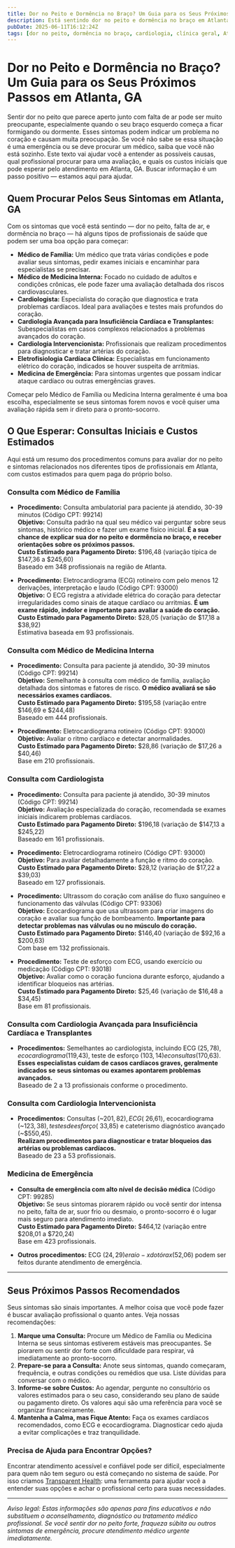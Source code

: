 ```yaml
---
title: Dor no Peito e Dormência no Braço? Um Guia para os Seus Próximos Passos em Atlanta, GA  
description: Está sentindo dor no peito e dormência no braço em Atlanta? Saiba quem procurar, quais exames esperar e os custos estimados para avançar com confiança.  
pubDate: 2025-06-11T16:12:24Z  
tags: [dor no peito, dormência no braço, cardiologia, clínica geral, Atlanta, custos de saúde, eletrocardiograma]  
---
```


# Dor no Peito e Dormência no Braço? Um Guia para os Seus Próximos Passos em Atlanta, GA

Sentir dor no peito que parece aperto junto com falta de ar pode ser muito preocupante, especialmente quando o seu braço esquerdo começa a ficar formigando ou dormente. Esses sintomas podem indicar um problema no coração e causam muita preocupação. Se você não sabe se essa situação é uma emergência ou se deve procurar um médico, saiba que você não está sozinho. Este texto vai ajudar você a entender as possíveis causas, qual profissional procurar para uma avaliação, e quais os custos iniciais que pode esperar pelo atendimento em Atlanta, GA. Buscar informação é um passo positivo — estamos aqui para ajudar.

## Quem Procurar Pelos Seus Sintomas em Atlanta, GA

Com os sintomas que você está sentindo — dor no peito, falta de ar, e dormência no braço — há alguns tipos de profissionais de saúde que podem ser uma boa opção para começar:

- **Médico de Família:** Um médico que trata várias condições e pode avaliar seus sintomas, pedir exames iniciais e encaminhar para especialistas se precisar.  
- **Médico de Medicina Interna:** Focado no cuidado de adultos e condições crônicas, ele pode fazer uma avaliação detalhada dos riscos cardiovasculares.  
- **Cardiologista:** Especialista do coração que diagnostica e trata problemas cardíacos. Ideal para avaliações e testes mais profundos do coração.  
- **Cardiologia Avançada para Insuficiência Cardíaca e Transplantes:** Subespecialistas em casos complexos relacionados a problemas avançados do coração.  
- **Cardiologia Intervencionista:** Profissionais que realizam procedimentos para diagnosticar e tratar artérias do coração.  
- **Eletrofisiologia Cardíaca Clínica:** Especialistas em funcionamento elétrico do coração, indicados se houver suspeita de arritmias.  
- **Medicina de Emergência:** Para sintomas urgentes que possam indicar ataque cardíaco ou outras emergências graves.  

Começar pelo Médico de Família ou Medicina Interna geralmente é uma boa escolha, especialmente se seus sintomas forem novos e você quiser uma avaliação rápida sem ir direto para o pronto-socorro.

## O Que Esperar: Consultas Iniciais e Custos Estimados

Aqui está um resumo dos procedimentos comuns para avaliar dor no peito e sintomas relacionados nos diferentes tipos de profissionais em Atlanta, com custos estimados para quem paga do próprio bolso.

### Consulta com Médico de Família

- **Procedimento:** Consulta ambulatorial para paciente já atendido, 30-39 minutos (Código CPT: 99214)  
  **Objetivo:** Consulta padrão na qual seu médico vai perguntar sobre seus sintomas, histórico médico e fazer um exame físico inicial. **É a sua chance de explicar sua dor no peito e dormência no braço, e receber orientações sobre os próximos passos.**  
  **Custo Estimado para Pagamento Direto:** $196,48 (variação típica de $147,36 a $245,60)  
  Baseado em 348 profissionais na região de Atlanta.

- **Procedimento:** Eletrocardiograma (ECG) rotineiro com pelo menos 12 derivações, interpretação e laudo (Código CPT: 93000)  
  **Objetivo:** O ECG registra a atividade elétrica do coração para detectar irregularidades como sinais de ataque cardíaco ou arritmias. **É um exame rápido, indolor e importante para avaliar a saúde do coração.**  
  **Custo Estimado para Pagamento Direto:** $28,05 (variação de $17,18 a $38,92)  
  Estimativa baseada em 93 profissionais.

### Consulta com Médico de Medicina Interna

- **Procedimento:** Consulta para paciente já atendido, 30-39 minutos (Código CPT: 99214)  
  **Objetivo:** Semelhante à consulta com médico de família, avaliação detalhada dos sintomas e fatores de risco. **O médico avaliará se são necessários exames cardíacos.**  
  **Custo Estimado para Pagamento Direto:** $195,58 (variação entre $146,69 e $244,48)  
  Baseado em 444 profissionais.

- **Procedimento:** Eletrocardiograma rotineiro (Código CPT: 93000)  
  **Objetivo:** Avaliar o ritmo cardíaco e detectar anormalidades.  
  **Custo Estimado para Pagamento Direto:** $28,86 (variação de $17,26 a $40,46)  
  Base em 210 profissionais.

### Consulta com Cardiologista

- **Procedimento:** Consulta para paciente já atendido, 30-39 minutos (Código CPT: 99214)  
  **Objetivo:** Avaliação especializada do coração, recomendada se exames iniciais indicarem problemas cardíacos.  
  **Custo Estimado para Pagamento Direto:** $196,18 (variação de $147,13 a $245,22)  
  Baseado em 161 profissionais.

- **Procedimento:** Eletrocardiograma rotineiro (Código CPT: 93000)  
  **Objetivo:** Para avaliar detalhadamente a função e ritmo do coração.  
  **Custo Estimado para Pagamento Direto:** $28,12 (variação de $17,22 a $39,03)  
  Baseado em 127 profissionais.

- **Procedimento:** Ultrassom do coração com análise do fluxo sanguíneo e funcionamento das válvulas (Código CPT: 93306)  
  **Objetivo:** Ecocardiograma que usa ultrassom para criar imagens do coração e avaliar sua função de bombeamento. **Importante para detectar problemas nas válvulas ou no músculo do coração.**  
  **Custo Estimado para Pagamento Direto:** $146,40 (variação de $92,16 a $200,63)  
  Com base em 132 profissionais.

- **Procedimento:** Teste de esforço com ECG, usando exercício ou medicação (Código CPT: 93018)  
  **Objetivo:** Avaliar como o coração funciona durante esforço, ajudando a identificar bloqueios nas artérias.  
  **Custo Estimado para Pagamento Direto:** $25,46 (variação de $16,48 a $34,45)  
  Base em 81 profissionais.

### Consulta com Cardiologia Avançada para Insuficiência Cardíaca e Transplantes

- **Procedimentos:** Semelhantes ao cardiologista, incluindo ECG ($25,78), ecocardiograma ($119,43), teste de esforço ($103,14) e consultas ($170,63).  
  **Esses especialistas cuidam de casos cardíacos graves, geralmente indicados se seus sintomas ou exames apontarem problemas avançados.**  
  Baseado de 2 a 13 profissionais conforme o procedimento.

### Consulta com Cardiologia Intervencionista

- **Procedimentos:** Consultas (~$201,82), ECG (~$26,61), ecocardiograma (~$123,38), testes de esforço (~$33,85) e cateterismo diagnóstico avançado (~$550,45).  
  **Realizam procedimentos para diagnosticar e tratar bloqueios das artérias ou problemas cardíacos.**  
  Baseado de 23 a 53 profissionais.

### Medicina de Emergência

- **Consulta de emergência com alto nível de decisão médica** (Código CPT: 99285)  
  **Objetivo:** Se seus sintomas piorarem rápido ou você sentir dor intensa no peito, falta de ar, suor frio ou desmaio, o pronto-socorro é o lugar mais seguro para atendimento imediato.  
  **Custo Estimado para Pagamento Direto:** $464,12 (variação entre $208,01 a $720,24)  
  Base em 423 profissionais.

- **Outros procedimentos:** ECG ($24,29) e raio-x do tórax ($52,06) podem ser feitos durante atendimento de emergência.

---

## Seus Próximos Passos Recomendados

Seus sintomas são sinais importantes. A melhor coisa que você pode fazer é buscar avaliação profissional o quanto antes. Veja nossas recomendações:

1. **Marque uma Consulta:** Procure um Médico de Família ou Medicina Interna se seus sintomas estiverem estáveis mas preocupantes. Se piorarem ou sentir dor forte com dificuldade para respirar, vá imediatamente ao pronto-socorro.  
2. **Prepare-se para a Consulta:** Anote seus sintomas, quando começaram, frequência, e outras condições ou remédios que usa. Liste dúvidas para conversar com o médico.  
3. **Informe-se sobre Custos:** Ao agendar, pergunte no consultório os valores estimados para o seu caso, considerando seu plano de saúde ou pagamento direto. Os valores aqui são uma referência para você se organizar financeiramente.  
4. **Mantenha a Calma, mas Fique Atento:** Faça os exames cardíacos recomendados, como ECG e ecocardiograma. Diagnosticar cedo ajuda a evitar complicações e traz tranquilidade.

### Precisa de Ajuda para Encontrar Opções?

Encontrar atendimento acessível e confiável pode ser difícil, especialmente para quem não tem seguro ou está começando no sistema de saúde. Por isso criamos [Transparent Health](https://transparenthealth.ai): uma ferramenta para ajudar você a entender suas opções e achar o profissional certo para suas necessidades.

---

*Aviso legal: Estas informações são apenas para fins educativos e não substituem o aconselhamento, diagnóstico ou tratamento médico profissional. Se você sentir dor no peito forte, fraqueza súbita ou outros sintomas de emergência, procure atendimento médico urgente imediatamente.*